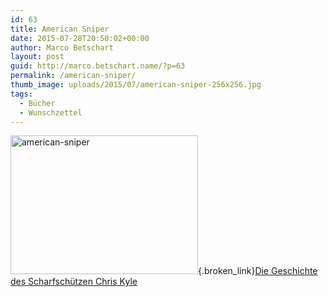 ```yaml
---
id: 63
title: American Sniper
date: 2015-07-28T20:50:02+00:00
author: Marco Betschart
layout: post
guid: http://marco.betschart.name/?p=63
permalink: /american-sniper/
thumb_image: uploads/2015/07/american-sniper-256x256.jpg
tags:
  - Bücher
  - Wunschzettel
---
```

[<img class=" size-medium wp-image-66 alignleft" src="http://blog.marco.betschart.nameuploads/2015/07/american-sniper-300x222.jpg" alt="american-sniper" width="300" height="222" srcset="/assets/uploads/2015/07/american-sniper-300x222.jpg 300w, uploads/2015/07/american-sniper-1024x758.jpg 1024w, uploads/2015/07/american-sniper-192x142.jpg 192w, uploads/2015/07/american-sniper.jpg 1200w" sizes="(max-width: 300px) 100vw, 300px" />](http://blog.marco.betschart.nameuploads/2015/07/american-sniper.jpg){.broken_link}[Die Geschichte des Scharfschützen Chris Kyle](https://itunes.apple.com/ch/book/american-sniper/id949560573)